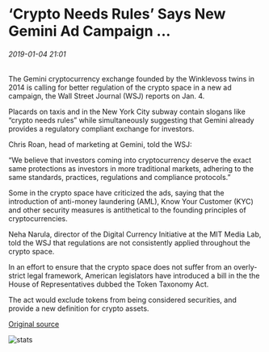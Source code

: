 # ‘Crypto Needs Rules’ Says New Gemini Ad Campaign ...

###### 2019-01-04 21:01

The Gemini cryptocurrency exchange founded by the Winklevoss twins in 2014 is calling for better regulation of the crypto space in a new ad campaign, the Wall Street Journal (WSJ) reports on Jan. 4.

Placards on taxis and in the New York City subway contain slogans like “crypto needs rules” while simultaneously suggesting that Gemini already provides a regulatory compliant exchange for investors.

Chris Roan, head of marketing at Gemini, told the WSJ:

“We believe that investors coming into cryptocurrency deserve the exact same protections as investors in more traditional markets, adhering to the same standards, practices, regulations and compliance protocols.”

Some in the crypto space have criticized the ads, saying that the introduction of anti-money laundering (AML), Know Your Customer (KYC) and other security measures is antithetical to the founding principles of cryptocurrencies.

Neha Narula, director of the Digital Currency Initiative at the MIT Media Lab, told the WSJ that regulations are not consistently applied throughout the crypto space.

In an effort to ensure that the crypto space does not suffer from an overly-strict legal framework, American legislators have introduced a bill in the the House of Representatives dubbed the Token Taxonomy Act.

The act would exclude tokens from being considered securities, and provide a new definition for crypto assets.

[Original source](https://cointelegraph.com/news/crypto-needs-rules-says-new-gemini-ad-campaign)

![stats](https://c.statcounter.com/11760860/0/a89fa40b/1/ "stats")